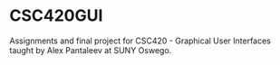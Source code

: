 # CSC420GUI
Assignments and final project for CSC420 - Graphical User Interfaces taught by Alex Pantaleev at SUNY Oswego.
